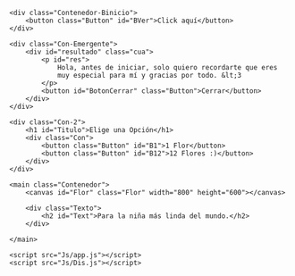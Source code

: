 <!DOCTYPE html>
<html lang="es">
<head>
    <meta charset="UTF-8">
    <meta name="viewport" content="width=device-width, initial-scale=1.0">
    <title>Flores Amarillas &lt;3</title>
    <link rel="stylesheet" href="Css/style.css">
    <link rel="preconnect" href="https://fonts.googleapis.com">
    <link rel="preconnect" href="https://fonts.gstatic.com" crossorigin>
    <link href="https://fonts.googleapis.com/css2?family=Inclusive+Sans:ital@1&display=swap" rel="stylesheet">
    <!--
        Codigo By: MartL7
    -->
</head>
<body>

    <div class="Contenedor-Binicio">
        <button class="Button" id="BVer">Click aquí</button>
    </div>

    <div class="Con-Emergente">
        <div id="resultado" class="cua">
            <p id="res">
                Hola, antes de iniciar, solo quiero recordarte que eres 
                muy especial para mí y gracias por todo. &lt;3
            </p>    
            <button id="BotonCerrar" class="Button">Cerrar</button>
        </div>
    </div>

    <div class="Con-2">
        <h1 id="Titulo">Elige una Opción</h1>
        <div class="Con">
            <button class="Button" id="B1">1 Flor</button>
            <button class="Button" id="B12">12 Flores :)</button>
        </div>
    </div>

    <main class="Contenedor">
        <canvas id="Flor" class="Flor" width="800" height="600"></canvas>

        <div class="Texto">
            <h2 id="Text">Para la niña más linda del mundo.</h2>
        </div>

    </main>

    <script src="Js/app.js"></script>
    <script src="Js/Dis.js"></script>
</body>
</html>
